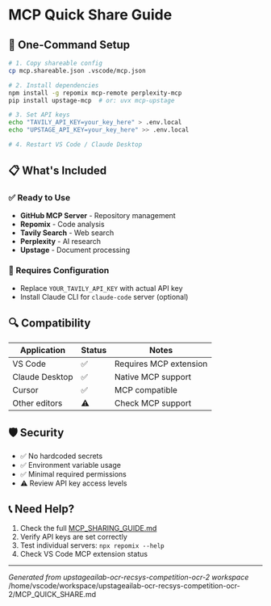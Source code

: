 # MCP Quick Share Guide

## 🚀 One-Command Setup

```bash
# 1. Copy shareable config
cp mcp.shareable.json .vscode/mcp.json

# 2. Install dependencies
npm install -g repomix mcp-remote perplexity-mcp
pip install upstage-mcp  # or: uvx mcp-upstage

# 3. Set API keys
echo "TAVILY_API_KEY=your_key_here" > .env.local
echo "UPSTAGE_API_KEY=your_key_here" >> .env.local

# 4. Restart VS Code / Claude Desktop
```

## 📋 What's Included

### ✅ Ready to Use
- **GitHub MCP Server** - Repository management
- **Repomix** - Code analysis
- **Tavily Search** - Web search
- **Perplexity** - AI research
- **Upstage** - Document processing

### 🔧 Requires Configuration
- Replace `YOUR_TAVILY_API_KEY` with actual API key
- Install Claude CLI for `claude-code` server (optional)

## 🔍 Compatibility

| Application | Status | Notes |
|-------------|--------|-------|
| VS Code | ✅ | Requires MCP extension |
| Claude Desktop | ✅ | Native MCP support |
| Cursor | ✅ | MCP compatible |
| Other editors | ⚠️ | Check MCP support |

## 🛡️ Security

- ✅ No hardcoded secrets
- ✅ Environment variable usage
- ✅ Minimal required permissions
- ⚠️ Review API key access levels

## 📞 Need Help?

1. Check the full [MCP_SHARING_GUIDE.md](./MCP_SHARING_GUIDE.md)
2. Verify API keys are set correctly
3. Test individual servers: `npx repomix --help`
4. Check VS Code MCP extension status

---
*Generated from upstageailab-ocr-recsys-competition-ocr-2 workspace*</content>
<parameter name="filePath">/home/vscode/workspace/upstageailab-ocr-recsys-competition-ocr-2/MCP_QUICK_SHARE.md
